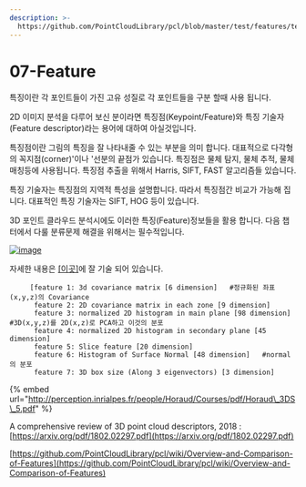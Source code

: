 ```yaml
---
description: >-
  https://github.com/PointCloudLibrary/pcl/blob/master/test/features/test_base_feature.cpp
---
```


# 07-Feature



특징이란 각 포인트들이 가진 고유 성질로 각 포인트들을 구분 할때 사용 됩니다.

2D 이미지 분석을 다루어 보신 분이라면 특징점\(Keypoint/Feature\)와 특징 기술자\(Feature descriptor\)라는 용어에 대하여 아실것입니다.

특징점이란 그림의 특징을 잘 나타내줄 수 있는 부분을 의미 합니다. 대표적으로 다각형의 꼭지점\(corner\)'이나 '선분의 끝점가 있습니다. 특징점은 물체 탐지, 물체 추적, 물체 매칭등에 사용됩니다. 특징점 추출을 위해서 Harris, SIFT, FAST 알고리즘들 있습니다.

특징 기술자는 특징점의 지역적 특성을 설명합니다. 따라서 특징점간 비교가 가능해 집니다. 대표적인 특징 기술자는 SIFT, HOG 등이 있습니다.

3D 포인트 클라우드 분석시에도 이러한 특징\(Feature\)정보들을 활용 합니다. 다음 챕터에서 다룰 분류문제 해결을 위해서는 필수적입니다.  


[![image](https://user-images.githubusercontent.com/17797922/47074467-68e8ff80-d235-11e8-9c5c-541cf31ac671.png)](https://user-images.githubusercontent.com/17797922/47074467-68e8ff80-d235-11e8-9c5c-541cf31ac671.png)

자세한 내용은 [\[이곳\]](http://robotica.unileon.es/index.php/PCL/OpenNI_tutorial_4:_3D_object_recognition_%28descriptors%29)에 잘 기술 되어 있습니다.







```text
     [feature 1: 3d covariance matrix [6 dimension]   #정규화된 좌표(x,y,z)의 Covariance
      feature 2: 2D covariance matrix in each zone [9 dimension]
      feature 3: normalized 2D histogram in main plane [98 dimension]  #3D(x,y,z)를 2D(x,z)로 PCA하고 이것의 분포 
      feature 4: normalized 2D histogram in secondary plane [45 dimension]
      feature 5: Slice feature [20 dimension]
      feature 6: Histogram of Surface Normal [48 dimension]   #normal의 분포 
      feature 7: 3D box size (Along 3 eigenvectors) [3 dimension]
```



{% embed url="http://perception.inrialpes.fr/people/Horaud/Courses/pdf/Horaud\_3DS\_5.pdf" %}

A comprehensive review of 3D point cloud descriptors, 2018 : [https://arxiv.org/pdf/1802.02297.pdf](https://arxiv.org/pdf/1802.02297.pdf)

[https://github.com/PointCloudLibrary/pcl/wiki/Overview-and-Comparison-of-Features](https://github.com/PointCloudLibrary/pcl/wiki/Overview-and-Comparison-of-Features) 



